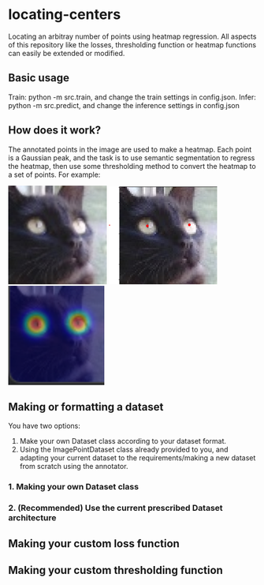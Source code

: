 # locating-centers 
Locating an arbitray number of points using heatmap regression. All aspects of this repository like the losses, thresholding function or heatmap functions can easily be extended or modified.
  
## Basic usage
Train: python -m src.train, and change the train settings in config.json.
Infer: python -m src.predict, and change the inference settings in config.json

## How does it work?
The annotated points in the image are used to make a heatmap. Each point is a Gaussian peak, and the task is to use semantic segmentation to regress the heatmap, then use some thresholding method to convert the heatmap to a set of points. For example:

  
<img src="./media/cat_998.png" alt="Image of a cat" width="200"/>
<img src="./media/dots.png" alt="Image of a cat with dots" width="220"/>
<img src="./media/heatmap.png" alt="Image of a cat with heatmap" width="195"/>


## Making or formatting a dataset  
  
You have two options:

 1. Make your own Dataset class according to your dataset format.
 2. Using the ImagePointDataset class already provided to you, and adapting your current dataset to the requirements/making a new dataset from scratch using the annotator.

### 1. Making your own Dataset class
### 2. (Recommended) Use the current prescribed Dataset architecture

## Making your custom loss function
## Making your custom thresholding function
